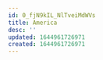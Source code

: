 ```yaml
---
id: 0_fjN9kIL_NlTveiMdWVs
title: America
desc: ''
updated: 1644961726971
created: 1644961726971
---
```


